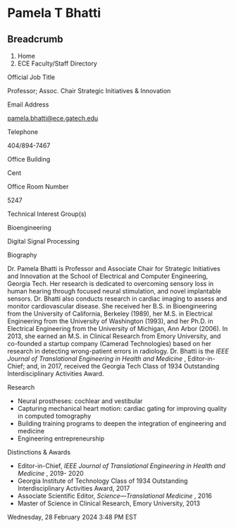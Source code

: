 #  Pamela T Bhatti

## Breadcrumb

  1. Home
  2. ECE Faculty/Staff Directory

Official Job Title

Professor; Assoc. Chair Strategic Initiatives & Innovation

Email Address

pamela.bhatti@ece.gatech.edu

Telephone

404/894-7467

Office Building

Cent

Office Room Number

5247

Technical Interest Group(s)

Bioengineering

Digital Signal Processing

Biography

Dr. Pamela Bhatti is Professor and Associate Chair for Strategic Initiatives
and Innovation at the School of Electrical and Computer Engineering, Georgia
Tech. Her research is dedicated to overcoming sensory loss in human hearing
through focused neural stimulation, and novel implantable sensors.  Dr. Bhatti
also conducts research in cardiac imaging to assess and monitor cardiovascular
disease. She received her B.S. in Bioengineering from the University of
California, Berkeley (1989), her M.S. in Electrical Engineering from the
University of Washington (1993), and her Ph.D. in Electrical Engineering from
the University of Michigan, Ann Arbor (2006). In 2013, she earned an M.S. in
Clinical Research from Emory University, and co-founded a startup company
(Camerad Technologies) based on her research in detecting wrong-patient errors
in radiology. Dr. Bhatti is the _IEEE Journal of Translational Engineering in
Health and Medicine_ , Editor-in-Chief; and, in 2017, received the Georgia
Tech Class of 1934 Outstanding Interdisciplinary Activities Award.

Research



  * Neural prostheses: cochlear and vestibular
  * Capturing mechanical heart motion: cardiac gating for improving quality in computed tomography
  * Building training programs to deepen the integration of engineering and medicine
  * Engineering entrepreneurship

Distinctions & Awards

  * Editor-in-Chief, _IEEE Journal of Translational Engineering in Health and Medicine_ , 2019- 2020
  * Georgia Institute of Technology Class of 1934 Outstanding Interdisciplinary Activities Award, 2017
  * Associate Scientific Editor, _Science—Translational Medicine_ , 2016
  * Master of Science in Clinical Research, Emory University, 2013



Wednesday, 28 February 2024 3:48 PM EST

